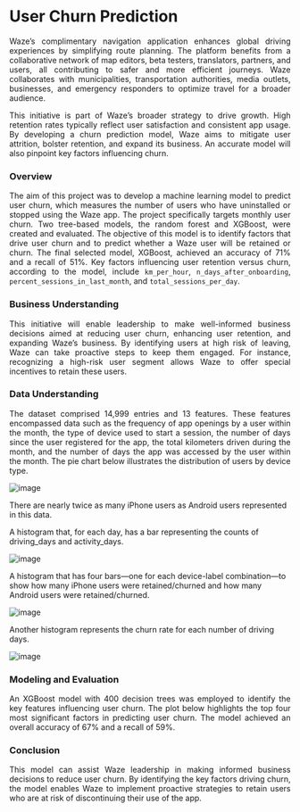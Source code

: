 # User Churn Prediction
<p align="justify"> Waze’s complimentary navigation application enhances global driving experiences by simplifying route planning. The platform benefits from a collaborative network of map editors, beta testers, translators, partners, and users, all contributing to safer and more efficient journeys. Waze collaborates with municipalities, transportation authorities, media outlets, businesses, and emergency responders to optimize travel for a broader audience. </p>

<p align="justify"> This initiative is part of Waze’s broader strategy to drive growth. High retention rates typically reflect user satisfaction and consistent app usage. By developing a churn prediction model, Waze aims to mitigate user attrition, bolster retention, and expand its business. An accurate model will also pinpoint key factors influencing churn. </p>

### **Overview**
<p align="justify"> The aim of this project was to develop a machine learning model to predict user churn, which measures the number of users who have uninstalled or stopped using the Waze app. The project specifically targets monthly user churn. Two tree-based models, the random forest and XGBoost, were created and evaluated. The objective of this model is to identify factors that drive user churn and to predict whether a Waze user will be retained or churn. The final selected model, XGBoost, achieved an accuracy of 71% and a recall of 51%. Key factors influencing user retention versus churn, according to the model, include <code>km_per_hour</code>, <code>n_days_after_onboarding</code>, <code>percent_sessions_in_last_month</code>, and <code>total_sessions_per_day</code>. </p>

### **Business Understanding**
<p align="justify"> This initiative will enable leadership to make well-informed business decisions aimed at reducing user churn, enhancing user retention, and expanding Waze’s business. By identifying users at high risk of leaving, Waze can take proactive steps to keep them engaged. For instance, recognizing a high-risk user segment allows Waze to offer special incentives to retain these users. </p>

### **Data Understanding**
<p align="justify"> The dataset comprised 14,999 entries and 13 features. These features encompassed data such as the frequency of app openings by a user within the month, the type of device used to start a session, the number of days since the user registered for the app, the total kilometers driven during the month, and the number of days the app was accessed by the user within the month. The pie chart below illustrates the distribution of users by device type. </p>

![image](https://github.com/user-attachments/assets/3f261003-b498-4ecb-9a30-9a592077e75a)

There are nearly twice as many iPhone users as Android users represented in this data.

A histogram that, for each day, has a bar representing the counts of driving_days and activity_days.

![image](https://github.com/user-attachments/assets/4a13d87b-5f4a-4220-8973-a0c527f8003e)

A histogram that has four bars—one for each device-label combination—to show how many iPhone users were retained/churned and how many Android users were retained/churned.

![image](https://github.com/user-attachments/assets/f47e314c-602e-485e-b2d9-5abe6fe8d871)

Another histogram represents the churn rate for each number of driving days.

![image](https://github.com/user-attachments/assets/f7418a79-d81f-4117-9b49-f3c68f657623)

### **Modeling and Evaluation**
<p align="justify"> An XGBoost model with 400 decision trees was employed to identify the key features influencing user churn. The plot below highlights the top four most significant factors in predicting user churn. The model achieved an overall accuracy of 67% and a recall of 59%. </p>

### **Conclusion**
<p align="justify"> This model can assist Waze leadership in making informed business decisions to reduce user churn. By identifying the key factors driving churn, the model enables Waze to implement proactive strategies to retain users who are at risk of discontinuing their use of the app. </p>
